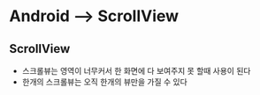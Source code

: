 # Android --> ScrollView

## ScrollView

* 스크롤뷰는 영역이 너무커서 한 화면에 다 보여주지 못 할때 사용이 된다
* 한개의 스크롤뷰는 오직 한개의 뷰만을 가질 수 있다
